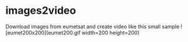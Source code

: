 # images2video
Download images from eumetsat and create video 
like this small sample ![eumet200x200](eumet200.gif width=200 height=200)
